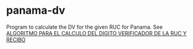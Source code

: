 panama-dv
=========

Program to calculate the DV for the given RUC for Panama.
See [ALGORITMO PARA EL CALCULO DEL DIGITO VERIFICADOR DE LA RUC Y RECIBO](https://www.anip.gob.pa/documentos/DV_RUC.pdf)
